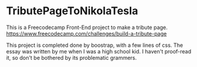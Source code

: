 # TributePageToNikolaTesla
This is a Freecodecamp Front-End project to make a tribute page. https://www.freecodecamp.com/challenges/build-a-tribute-page

This project is completed done by boostrap, with a few lines of css. 
The essay was written by me when I was a high school kid. I haven't proof-read it, so don't be bothered by 
its problematic grammers. 
